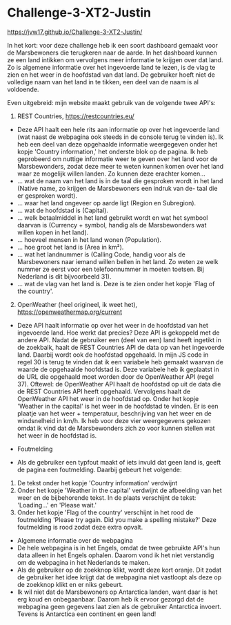 # Challenge-3-XT2-Justin

https://jvw17.github.io/Challenge-3-XT2-Justin/

In het kort: voor deze challenge heb ik een soort dashboard gemaakt voor de Marsbewoners die terugkeren naar de aarde. In het dashboard kunnen ze een land intikken om vervolgens meer informatie te krijgen over dat land. Zo is algemene informatie over het ingevoerde land te lezen, is de vlag te zien en het weer in de hoofdstad van dat land. De gebruiker hoeft niet de volledige naam van het land in te tikken, een deel van de naam is al voldoende.

Even uitgebreid: mijn website maakt gebruik van de volgende twee API's:

1. REST Countries, https://restcountries.eu/
- Deze API haalt een hele rits aan informatie op over het ingevoerde land (wat naast de webpagina ook steeds in de console terug te vinden is). Ik heb een deel van deze opgehaalde informatie weergegeven onder het kopje 'Country information,' het onderste blok op de pagina. Ik heb geprobeerd om nuttige informatie weer te geven over het land voor de Marsbewonders, zodat deze meer te weten kunnen komen over het land waar ze mogelijk willen landen. Zo kunnen deze erachter komen...
- ... wat de naam van het land is in de taal die gesproken wordt in het land (Native name, zo krijgen de Marsbewoners een indruk van de-  taal die er gesproken wordt).
- ... waar het land ongeveer op aarde ligt (Region en Subregion).
- ... wat de hoofdstad is (Capital).
- ... welk betaalmiddel in het land gebruikt wordt en wat het symbool daarvan is (Currency + symbol, handig als de Marsbewonders wat willen kopen in het land).
- ... hoeveel mensen in het land wonen (Population).
- ... hoe groot het land is (Area in km²).
- ... wat het landnummer is (Calling Code, handig voor als de Marsbewoners naar iemand willen bellen in het land. Zo weten ze welk nummer ze eerst voor een telefoonnummer in moeten toetsen. Bij Nederland is dit bijvoorbeeld 31).
- ... wat de vlag van het land is. Deze is te zien onder het kopje 'Flag of the country'.

2. OpenWeather (heel origineel, ik weet het), https://openweathermap.org/current
- Deze API haalt informatie op over het weer in de hoofdstad van het ingevoerde land. Hoe werkt dat precies? Deze API is gekoppeld met de andere API. Nadat de gebruiker een (deel van een) land heeft ingetikt in de zoekbalk, haalt de REST Countries API de data op van het ingevoerde land. Daarbij wordt ook de hoofdstad opgehaald. In mijn JS code in regel 30 is terug te vinden dat ik een variabele heb gemaakt waarvan de waarde de opgehaalde hoofdstad is. Deze variabele heb ik geplaatst in de URL die opgehaald moet worden door de OpenWeather API (regel 37). Oftewel: de OpenWeather API haalt de hoofdstad op uit de data die de REST Countries API heeft opgehaald. Vervolgens haalt de OpenWeather API het weer in de hoofdstad op.
Onder het kopje 'Weather in the capital' is het weer in de hoofdstad te vinden. Er is een plaatje van het weer + temperatuur, beschrijving van het weer en de windsnelheid in km/h. Ik heb voor deze vier weergegevens gekozen omdat ik vind dat de Marsbewonders zich zo voor kunnen stellen wat het weer in de hoofdstad is.

- Foutmelding
- Als de gebruiker een typfout maakt of iets invuld dat geen land is, geeft de pagina een foutmelding. Daarbij gebeurt het volgende:
1. De tekst onder het kopje 'Country information' verdwijnt
2. Onder het kopje 'Weather in the capital' verdwijnt de afbeelding van het weer en de bijbehorende tekst. In de plaats verschijnt de tekst: 'Loading...' en 'Please wait.'
3. Onder het kopje 'Flag of the country' verschijnt in het rood de foutmelding 'Please try again. Did you make a spelling mistake?' Deze foutmelding is rood zodat deze extra opvalt.

- Algemene informatie over de webpagina
- De hele webpagina is in het Engels, omdat de twee gebruikte API's hun data alleen in het Engels ophalen. Daarom vond ik het niet verstandig om de webpagina in het Nederlands te maken.
- Als de gebruiker op de zoekknop klikt, wordt deze kort oranje. Dit zodat de gebruiker het idee krijgt dat de webpagina niet vastloopt als deze op de zoekknop klikt en er niks gebeurt.
- Ik wil niet dat de Marsbewoners op Antarctica landen, want daar is het erg koud en onbegaanbaar. Daarom heb ik ervoor gezorgd dat de webpagina geen gegevens laat zien als de gebruiker Antarctica invoert. Tevens is Antarctica een continent en geen land!

